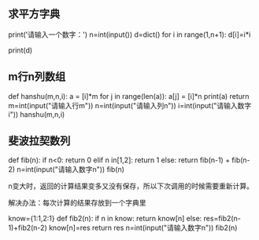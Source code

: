 ## 求平方字典

print('请输入一个数字：')
n=int(input())
d=dict()
for i in range(1,n+1):
    d[i]=i*i

print(d)



## m行n列数组

def hanshu(m,n,i):
    a = [i]*m
    for j in range(len(a)):
        a[j] = [i]*n 
    print(a)
    return
m=int(input("请输入行m"))
n=int(input("请输入列n"))
i=int(input("请输入数字i"))
hanshu(m,n,i)



## 斐波拉契数列

def fib(n):
    if n<0:
        return 0
    elif n in[1,2]:
        return 1
    else:
        return fib(n-1) + fib(n-2)
n=int(input("请输入数字n"))
fib(n)



n变大时，返回的计算结果变多又没有保存，所以下次调用的时候需要重新计算。

解决办法：每次计算的结果存放到一个字典里



know={1:1,2:1}
def fib2(n):
    if n in know:
        return know[n]
    else:
        res=fib2(n-1)+fib2(n-2)
        know[n]=res
        return res
n=int(input("请输入数字n"))
fib2(n)    

